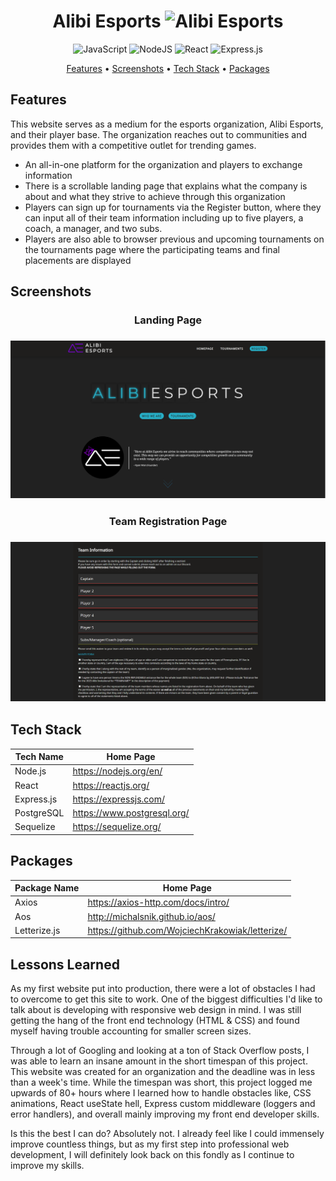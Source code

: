 <div align="center">

# Alibi Esports ![Alibi Esports](https://img.shields.io/badge/Alibi%20Esports-white?style=for-the-badge)

![JavaScript](https://img.shields.io/badge/javascript-%23323330.svg?style=for-the-badge&logo=javascript&logoColor=%23F7DF1E)
![NodeJS](https://img.shields.io/badge/node.js-6DA55F?style=for-the-badge&logo=node.js&logoColor=white)
![React](https://img.shields.io/badge/react-%2320232a.svg?style=for-the-badge&logo=react&logoColor=%2361DAFB)
![Express.js](https://img.shields.io/badge/express.js-%23404d59.svg?style=for-the-badge&logo=express&logoColor=%2361DAFB)

[Features](#features) •
[Screenshots](#screenshots) •
[Tech Stack](#tech-stack) •
[Packages](#packages)

</div>

## Features

This website serves as a medium for the esports organization, Alibi Esports, and their player base. The organization reaches out to communities and provides them with a competitive outlet for trending games. 

- An all-in-one platform for the organization and players to exchange information
- There is a scrollable landing page that explains what the company is about and what they strive to achieve through this organization
- Players can sign up for tournaments via the Register button, where they can input all of their team information including up to five players, a coach, a manager, and two subs.
- Players are also able to browser previous and upcoming tournaments on the tournaments page where the participating teams and final placements are displayed

## Screenshots

<h3 align="center">Landing Page<h3>

<p align="center">
    <img src="./images/alibiesports_landing.PNG" alt="alibi esports landing page" width="738">
</p>

<h3 align="center">Team Registration Page<h3>

<p align="center">
    <img src="./images/alibiesports_forms.PNG" alt="alibi esports form page" width="738">
</p>


## Tech Stack

| Tech Name  | Home Page               |
| ---------- | ----------------------- |
| Node.js    | <https://nodejs.org/en/>   |
| React      | <https://reactjs.org/>  |
| Express.js | <https://expressjs.com/>  |
| PostgreSQL | <https://www.postgresql.org/> |
| Sequelize  | <https://sequelize.org/> |


## Packages

| Package Name      | Home Page                        |
| ----------------- | -------------------------------- |
| Axios             | <https://axios-http.com/docs/intro/>    |
| Aos               | <http://michalsnik.github.io/aos/>            |
| Letterize.js      | <https://github.com/WojciechKrakowiak/letterize/>         |

## Lessons Learned
<p>
As my first website put into production, there were a lot of obstacles I had to overcome to get this site to work. One of the biggest difficulties I'd like to talk about is developing with responsive web design in mind. I was still getting the hang of the front end technology (HTML & CSS) and found myself having trouble accounting for smaller screen sizes. 
</p>
<p>
Through a lot of Googling and looking at a ton of Stack Overflow posts, I was able to learn an insane amount in the short timespan of this project. This website was created for an organization and the deadline was in less than a week's time. While the timespan was short, this project logged me upwards of 80+ hours where I learned how to handle obstacles like, CSS animations, React useState hell, Express custom middleware (loggers and error handlers), and overall mainly improving my front end developer skills.
</p>
<p>
Is this the best I can do? Absolutely not. I already feel like I could immensely improve countless things, but as my first step into professional web development, I will definitely look back on this fondly as I continue to improve my skills.
</p>
